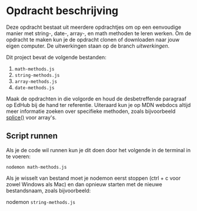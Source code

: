 # Opdracht beschrijving

Deze opdracht bestaat uit meerdere opdrachtjes om op een eenvoudige manier met string-, date-, array-, en math methoden te leren werken. Om de opdracht te maken kun je de opdracht clonen of downloaden naar jouw eigen computer. De uitwerkingen staan op de branch _uitwerkingen_.

Dit project bevat de volgende bestanden:

1. `math-methods.js`
2. `string-methods.js`
3. `array-methods.js`
4. `date-methods.js`

Maak de opdrachten in die volgorde en houd de desbetreffende paragraaf op EdHub bij de hand ter referentie. Uiteraard kun je op MDN webdocs altijd meer informatie zoeken over specifieke methoden, zoals bijvoorbeeld [splice()](https://developer.mozilla.org/en-US/docs/Web/JavaScript/Reference/Global_Objects/Array/splice) voor array's.

## Script runnen
Als je de code wil runnen kun je dit doen door het volgende in de terminal in te voeren:

`nodemon math-methods.js`

Als je wisselt van bestand moet je nodemon eerst stoppen (ctrl + c voor zowel Windows als Mac) en dan opnieuw starten met de nieuwe bestandsnaam, zoals bijvoorbeeld:

nodemon `string-methods.js`